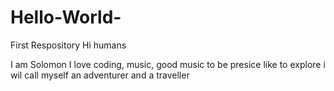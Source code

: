 # Hello-World-
First Respository
Hi humans 

I am Solomon I love coding, music, good music to be presice 
like to explore i wil call myself an adventurer and a traveller
